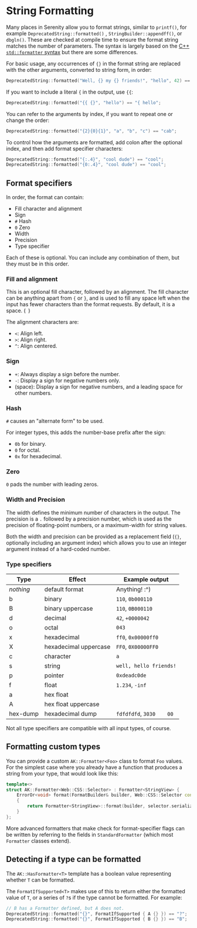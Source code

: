 # String Formatting

Many places in Serenity allow you to format strings, similar to `printf()`, for example `DeprecatedString::formatted()`
, `StringBuilder::appendff()`, or `dbgln()`. These are checked at compile time to ensure the format string matches the
number of parameters. The syntax is largely based on
the [C++ `std::formatter` syntax](https://en.cppreference.com/w/cpp/utility/format/formatter#Standard_format_specification)
but there are some differences.

For basic usage, any occurrences of `{}` in the format string are replaced with the other arguments, converted to string
form, in order:

```c++
DeprecatedString::formatted("Well, {} my {} friends!", "hello", 42) == "Well, hello my 42 friends!";
```

If you want to include a literal `{` in the output, use `{{`:

```c++
DeprecatedString::formatted("{{ {}", "hello") == "{ hello";
```

You can refer to the arguments by index, if you want to repeat one or change the order:

```c++
DeprecatedString::formatted("{2}{0}{1}", "a", "b", "c") == "cab";
```

To control how the arguments are formatted, add colon after the optional index, and then add format specifier
characters:

```c++
DeprecatedString::formatted("{:.4}", "cool dude") == "cool";
DeprecatedString::formatted("{0:.4}", "cool dude") == "cool";
```

## Format specifiers

In order, the format can contain:

- Fill character and alignment
- Sign
- `#` Hash
- `0` Zero
- Width
- Precision
- Type specifier

Each of these is optional. You can include any combination of them, but they must be in this order.

### Fill and alignment

This is an optional fill character, followed by an alignment. The fill character can be anything apart from `{` or `}`,
and is used to fill any space left when the input has fewer characters than the format requests. By default, it is a
space. (` `)

The alignment characters are:

- `<`: Align left.
- `>`: Align right.
- `^`: Align centered.

### Sign

- `+`: Always display a sign before the number.
- `-`: Display a sign for negative numbers only.
- (space): Display a sign for negative numbers, and a leading space for other numbers.

### Hash

`#` causes an "alternate form" to be used.

For integer types, this adds the number-base prefix after the sign:

- `0b` for binary.
- `0` for octal.
- `0x` for hexadecimal.

### Zero

`0` pads the number with leading zeros.

### Width and Precision

The width defines the minimum number of characters in the output. The precision is a `.` followed by a precision number,
which is used as the precision of floating-point numbers, or a maximum-width for string values.

Both the width and precision can be provided as a replacement field (`{}`, optionally including an argument index) which
allows you to use an integer argument instead of a hard-coded number.

### Type specifiers

| Type      | Effect                | Example output           |
|-----------|-----------------------|--------------------------|
| *nothing* | default format        | Anything! :^)            |
| b         | binary                | `110`, `0b000110`        |
| B         | binary uppercase      | `110`, `0B000110`        |
| d         | decimal               | `42`, `+0000042`         |
| o         | octal                 | `043`                    |
| x         | hexadecimal           | `ff0`, `0x00000ff0`      |
| X         | hexadecimal uppercase | `FF0`, `0X00000FF0`      |
| c         | character             | `a`                      |
| s         | string                | `well, hello friends!`   |
| p         | pointer               | `0xdeadc0de`             |
| f         | float                 | `1.234`, `-inf`          |
| a         | hex float             |                          |
| A         | hex float uppercase   |                          |
| hex-dump  | hexadecimal dump      | `fdfdfdfd`, `3030    00` |

Not all type specifiers are compatible with all input types, of course.

## Formatting custom types

You can provide a custom `AK::Formatter<Foo>` class to format `Foo` values. For the simplest case where you already have
a function that produces a string from your type, that would look like this:

```c++
template<>
struct AK::Formatter<Web::CSS::Selector> : Formatter<StringView> {
    ErrorOr<void> format(FormatBuilder& builder, Web::CSS::Selector const& selector)
    {
        return Formatter<StringView>::format(builder, selector.serialize());
    }
};
```

More advanced formatters that make check for format-specifier flags can be written by referring to the fields
in `StandardFormatter` (which most `Formatter` classes extend).

## Detecting if a type can be formatted

The `AK::HasFormatter<T>` template has a boolean value representing whether `T` can be formatted.

The `FormatIfSupported<T>` makes use of this to return either the formatted value of `T`, or a series of `?`s if the
type cannot be formatted. For example:

```c++
// B has a Formatter defined, but A does not.
DeprecatedString::formatted("{}", FormatIfSupported { A {} }) == "?";
DeprecatedString::formatted("{}", FormatIfSupported { B {} }) == "B";
```
